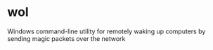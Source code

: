 # wol
Windows command-line utility for remotely waking up computers by sending magic packets over the network
